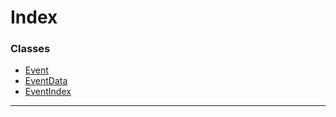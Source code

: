 

# Index

### Classes

* [Event](../classes/_event_.event.md)
* [EventData](../classes/_event_.eventdata.md)
* [EventIndex](../classes/_event_.eventindex.md)

---


